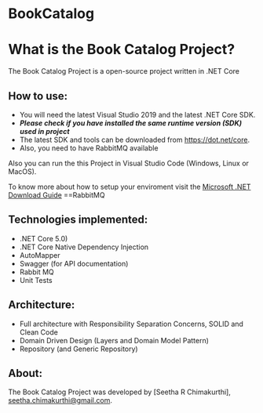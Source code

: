 
# BookCatalog

What is the Book Catalog Project?
=====================
The Book Catalog Project is a open-source project written in .NET Core


## How to use:
- You will need the latest Visual Studio 2019 and the latest .NET Core SDK.
- ***Please check if you have installed the same runtime version (SDK) used in project***
- The latest SDK and tools can be downloaded from https://dot.net/core.
- Also, you need to have RabbitMQ available

Also you can run the this Project in Visual Studio Code (Windows, Linux or MacOS).

To know more about how to setup your enviroment visit the [Microsoft .NET Download Guide](https://www.microsoft.com/net/download)
==RabbitMQ

## Technologies implemented:

- .NET Core 5.0)
- .NET Core Native Dependency Injection
- AutoMapper
- Swagger (for API documentation)
- Rabbit MQ
- Unit Tests

## Architecture:

- Full architecture with Responsibility Separation Concerns, SOLID and Clean Code
- Domain Driven Design (Layers and Domain Model Pattern)
- Repository (and Generic Repository)

## About:
The Book Catalog Project was developed by [Seetha R Chimakurthi], seetha.chimakurthi@gmail.com.
